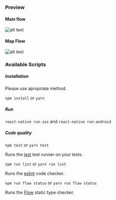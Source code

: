 ### Preview
#### Main flow
![alt text](https://github.com/nikromiks/react-native-locationviewer/blob/master/Main_flow.gif)

#### Map Flow
![alt text](https://github.com/nikromiks/react-native-locationviewer/blob/master/Map_flow.gif)


### Available Scripts
##### Installation
Please use apropriate method.

`npm install` or `yarn`

##### Run

`react-native run-ios` and `react-native run-android`


##### Code quality

`npm test` or `yarn test`

Runs the [jest](https://github.com/facebook/jest) test runner on your tests.

`npm run lint` or `yarn run lint`

Runs the [eslint](https://eslint.org/) code checker.

`npm run flow status` or `yarn run flow status`

Runs the [Flow](http://flowtype.org/) static type checker.

